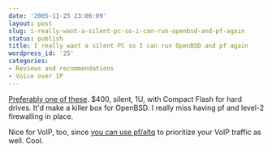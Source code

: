 ```yaml
---
date: '2005-11-25 23:06:09'
layout: post
slug: i-really-want-a-silent-pc-so-i-can-run-openbsd-and-pf-again
status: publish
title: I really want a silent PC so I can run OpenBSD and pf again
wordpress_id: '25'
categories:
- Reviews and recommendations
- Voice over IP
---
```


[Preferably one of these](http://205.147.44.194/catalog/product_info.php?products_id=153&osCsid=b44eeb2a32cebf459d424a8c7418bcc1). $400, silent, 1U, with Compact Flash for hard drives. It'd make a killer box for OpenBSD. I really miss having pf and level-2 firewalling in place.

Nice for VoIP, too, since [you can use pf/altq](http://slacker.com/~nugget/asterisk4.php) to prioritize your VoIP traffic as well. Cool.

